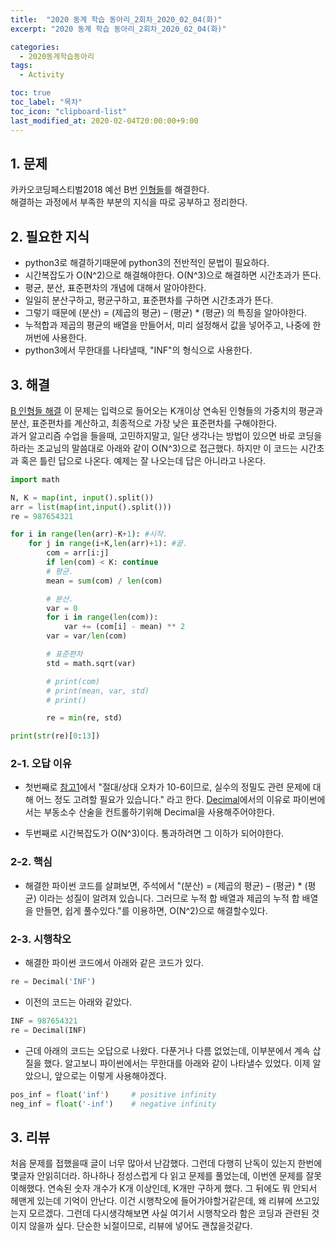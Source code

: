```yaml
---
title:  "2020 동계 학습 동아리_2회차_2020_02_04(화)"
excerpt: "2020 동계 학습 동아리_2회차_2020_02_04(화)"

categories:
  - 2020동계학습동아리
tags:
  - Activity

toc: true
toc_label: "목차"
toc_icon: "clipboard-list"
last_modified_at: 2020-02-04T20:00:00+9:00
---
```


## 1. 문제

카카오코딩페스티벌2018 예선 B번 [인형들](https://www.acmicpc.net/problem/15954)를 해결한다.  
해결하는 과정에서 부족한 부분의 지식을 따로 공부하고 정리한다.

## 2. 필요한 지식
- python3로 해결하기때문에 python3의 전반적인 문법이 필요하다.
- 시간복잡도가 O(N^2)으로 해결해야한다. O(N^3)으로 해결하면 시간초과가 뜬다.
- 평균, 분산, 표준편차의 개념에 대해서 알아야한다.
- 일일히 분산구하고, 평균구하고, 표준편차를 구하면 시간초과가 뜬다.
- 그렇기 때문에 (분산) = (제곱의 평균) – (평균) * (평균) 의 특징을 알아야한다.
- 누적합과 제곱의 평균의 배열을 만들어서, 미리 설정해서 값을 넣어주고, 나중에 한꺼번에 사용한다.
- python3에서 무한대를 나타낼때, "INF"의 형식으로 사용한다.

## 3. 해결
[B 인형들 해결](https://steampower33.github.io/백준/백준-15954-인형들/)
이 문제는 입력으로 들어오는 K개이상 연속된 인형들의 가중치의 평균과 분산, 표준편차를 계산하고, 최종적으로 가장 낮은 표준편차를 구해야한다.  
과거 알고리즘 수업을 들을때, 고민하지말고, 일단 생각나는 방법이 있으면 바로 코딩을 하라는 조교님의 말씀대로 아래와 같이 O(N^3)으로 접근했다. 
하지만 이 코드는 시간초과 혹은 틀린 답으로 나온다. 예제는 잘 나오는데 답은 아니라고 나온다.  

```python
import math

N, K = map(int, input().split())
arr = list(map(int,input().split()))
re = 987654321

for i in range(len(arr)-K+1): #시작.
    for j in range(i+K,len(arr)+1): #끝.
        com = arr[i:j]
        if len(com) < K: continue
        # 평균.
        mean = sum(com) / len(com)

        # 분산.
        var = 0
        for i in range(len(com)):
            var += (com[i] - mean) ** 2
        var = var/len(com)

        # 표준편차
        std = math.sqrt(var)

        # print(com)
        # print(mean, var, std)
        # print()

        re = min(re, std)

print(str(re)[0:13])
```

### 2-1. 오답 이유

- 첫번째로 [참고1](https://tech.kakao.com/2018/08/09/code-festival-2018-round-1/)에서 "절대/상대 오차가 10-6이므로, 실수의 정밀도 관련 문제에 대해 어느 정도 고려할 필요가 있습니다." 라고 한다.  [Decimal](https://docs.python.org/ko/3/library/decimal.html)에서의 이유로 파이썬에서는 부동소수 산술을 컨트롤하기위해 Decimal을 사용해주어야한다.

- 두번째로 시간복잡도가 O(N^3)이다. 통과하려면 그 이하가 되어야한다.

### 2-2. 핵심

- 해결한 파이썬 코드를 살펴보면, 주석에서 "(분산) = (제곱의 평균) – (평균) * (평균) 이라는 성질이 알려져 있습니다. 그러므로 누적 합 배열과 제곱의 누적 합 배열을 만들면, 쉽게 풀수있다."를 이용하면, O(N^2)으로 해결할수있다.

### 2-3. 시행착오

- 해결한 파이썬 코드에서 아래와 같은 코드가 있다.

```python
re = Decimal('INF')
```

- 이전의 코드는 아래와 같았다.

```python
INF = 987654321
re = Decimal(INF)
```

- 근데 아래의 코드는 오답으로 나왔다. 다푼거나 다름 없었는데, 이부분에서 계속 삽질을 했다. 알고보니 파이썬에서는 무한대를 아래와 같이 나타낼수 있었다. 이제 알았으니, 앞으로는 이렇게 사용해야겠다.

```python
pos_inf = float('inf')     # positive infinity
neg_inf = float('-inf')    # negative infinity
```

## 3. 리뷰
처음 문제를 접했을때 글이 너무 많아서 난감했다. 그런데 다행히 난독이 있는지 한번에 몇글자 안읽히더라. 하나하나 정성스럽게 다 읽고 문제를 풀었는데, 이번엔 문제를 잘못이해했다. 연속된 숫자 개수가 K개 이상인데, K개만 구하게 했다. 그 뒤에도 뭐 안되서 헤맨게 있는데 기억이 안난다. 이건 시행착오에 들어가야할거같은데, 왜 리뷰에 쓰고있는지 모르겠다. 그런데 다시생각해보면 사실 여기서 시행착오라 함은 코딩과 관련된 것이지 않을까 싶다. 단순한 뇌절이므로, 리뷰에 넣어도 괜찮을것같다.
